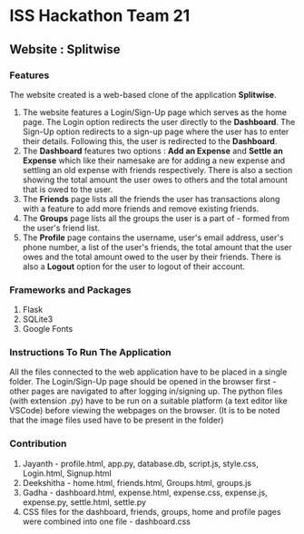 # ISS Hackathon Team 21
## Website : Splitwise
### Features
The website created is a web-based clone of the application **Splitwise**. 
1. The website features a Login/Sign-Up page which serves as the home page. The Login option redirects the user directly to the **Dashboard**. The Sign-Up option redirects to a sign-up page where the user has to enter their details. Following this, the user is redirected to the **Dashboard**.
2. The **Dashboard** features two options : **Add an Expense** and **Settle an Expense** which like their namesake are for adding a new expense and settling an old expense with friends respectively. There is also a section showing the total amount the user owes to others and the total amount that is owed to the user.
3. The **Friends** page lists all the friends the user has transactions along with a feature to add more friends and remove existing friends.
4. The **Groups** page lists all the groups the user is a part of - formed from the user's friend list. 
5. The **Profile** page contains the username, user's email address, user's phone number, a list of the user's friends, the total amount that the user owes and the total amount owed to the user by their friends. There is also a **Logout** option for the user to logout of their account.

### Frameworks and Packages
1. Flask
2. SQLite3
3. Google Fonts

### Instructions To Run The Application
All the files connected to the web application have to be placed in a single folder. The Login/Sign-Up page should be opened in the browser first - other pages are navigated to after logging in/signing up. The python files (with extension .py) have to be run on a suitable platform (a text editor like VSCode) before viewing the webpages on the browser. (It is to be noted that the image files used have to be present in the folder)

### Contribution
1. Jayanth - profile.html, app.py, database.db, script.js, style.css, Login.html, Signup.html 
2. Deekshitha - home.html, friends.html, Groups.html, groups.js 
3. Gadha - dashboard.html, expense.html, expense.css, expense.js, expense.py, settle.html, settle.py
4. CSS files for the dashboard, friends, groups, home and profile pages were combined into one file - dashboard.css
